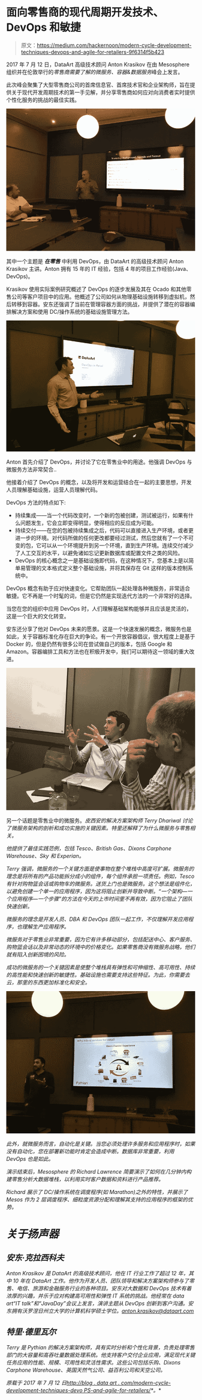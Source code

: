 # 面向零售商的现代周期开发技术、DevOps 和敏捷

> 原文：<https://medium.com/hackernoon/modern-cycle-development-techniques-devops-and-agile-for-retailers-9f6314f5b423>

2017 年 7 月 12 日，DataArt 高级技术顾问 Anton Krasikov 在由 Mesosphere 组织并在伦敦举行的*零售商需要了解的微服务、容器&数据服务*峰会上发言。

此次峰会聚集了大型零售商公司的首席信息官、首席技术官和企业架构师，旨在提供关于现代开发周期技术的第一手见解，并分享零售商如何应对向消费者实时提供个性化服务的挑战的最佳实践。

![](img/b191bbac1790b1cdf7fb1d400b8b4176.png)

其中一个主题是 ***在零售*** 中利用 DevOps，由 DataArt 的高级技术顾问 Anton Krasikov 主讲。Anton 拥有 15 年的 IT 经验，包括 4 年的项目工作经验(Java、DevOps)。

Krasikov 使用实际案例研究概述了 DevOps 的逐步发展及其在 Ocado 和其他零售公司等客户项目中的应用。他概述了公司如何从物理基础设施转移到虚拟机，然后转移到容器。安东还强调了当前在管理容器方面的挑战，并提供了潜在的容器编排解决方案和使用 DC/操作系统的基础设施管理方法。

![](img/130ec5c255ba080962f40853d75588f1.png)

Anton 首先介绍了 DevOps，并讨论了它在零售业中的用途。他强调 DevOps 与微服务方法非常契合..

他接着介绍了 DevOps 的概念，以及将开发和运营结合在一起的主要思想，开发人员理解基础设施，运营人员理解代码。

DevOps 方法的特点如下:

*   持续集成——当一个代码改变时，一个新的包被创建，测试被运行，如果有什么问题发生，它会立即变得明显，使得相应的反应成为可能。
*   持续交付——在您的包被持续集成之后，代码可以直接进入生产环境，或者更进一步的环境。对代码所做的任何更改都要经过测试，然后您就有了一个不可变的包，它可以从一个环境提升到另一个环境，直到生产环境。连续交付减少了人工交互的水平，以避免诸如忘记更新数据库或配置文件之类的风险。
*   DevOps 的核心概念之一是基础设施即代码，在这种情况下，您基本上是以简单易管理的文本格式定义整个基础设施，并将其保存在 Git 这样的版本控制系统中。

DevOps 概念有助于应对快速变化。它帮助团队一起处理各种微服务，非常适合敏捷。它不再是一个时髦的词，但是它仍然是实现迭代方法的一个非常好的选择。

当您在您的组织中应用 DevOps 时，人们理解基础架构能够并且应该是灵活的，这是一个巨大的文化转变。

安东还分享了他对 DevOps 未来的愿景。这是一个快速发展的概念，微服务也是如此，关于容器标准化存在巨大的争论。有一个开放容器倡议，很大程度上是基于 Docker 的，但是仍然有很多公司在尝试做自己的版本，包括 Google 和 Amazon。容器编排工具和方法也在积极开发中，我们可以期待这一领域的重大改进。

![](img/9c465a2720e3402717707b48774d4030.png)

另一个话题是零售业中的微服务。*皮西安的解决方案架构师 Terry Dhariwal 讨论了微服务架构的剖析和成功实施的关键因素。特里还解释了为什么微服务与零售相关。*

*他提供了最佳实践范例，包括 Tesco、British Gas、Dixons Carphone Warehouse、Sky 和 Experian。*

*Terry 强调，微服务的一个关键方面是使事物在整个堆栈中高度可扩展。微服务的理念是将所有的产品功能拆分成小的组件，每个组件承担一项责任。例如，Tesco 有针对购物篮会话或购物车的微服务。送货上门也是微服务。这个想法是组件化，以避免创建一个单一的应用程序，因为这将阻止创新并导致中断。“一个架构—一个应用程序—一个步骤”的方法在今天的上市时间里不再有效，因为它阻止了团队快速创新。*

*微服务的理念是开发人员、DBA 和 DevOps 团队一起工作，不仅理解开发应用程序，也理解生产应用程序。*

*微服务对于零售业非常重要，因为它有许多移动部分，包括配送中心、客户服务、购物篮会话以及非常动态的环境中的价格变化。如果零售商没有微服务战略，他们就有陷入创新困境的风险。*

*成功的微服务的一个关键因素是使整个堆栈具有弹性和可伸缩性、高可用性、持续的高性能和快速创新的敏捷性。基础设施也需要支持这些特征。为此，你需要去云，那里的东西更加标准化和安全。*

*![](img/12ff558f0945631b7ccad5dacf4ac50c.png)*

*此外，就微服务而言，自动化是关键。当您必须处理许多服务和应用程序时，如果没有自动化，您在部署新功能时肯定会造成中断。数据库非常重要，利用 DevOps 也是如此。*

*演示结束后，Mesosphere 的 Richard Lawrence 简要演示了如何在几分钟内构建零售分析大数据堆栈，以利用实时客户数据和资料进行产品推荐。*

*Richard 展示了 DC/操作系统在调度程序(如 Marathon)之外的特性，并展示了 Mesos 作为 2 层调度程序、细粒度资源分配和理解其支持的应用程序的框架的优势。*

# *关于扬声器*

## *安东·克拉西科夫*

*Anton Krasikov 是 DataArt 的高级技术顾问，他在 IT 行业工作了超过 12 年，其中 10 年在 DataArt 工作。他作为开发人员、团队领导和解决方案架构师参与了零售、电信、旅游和金融服务行业的各种项目。安东对大数据和 DevOps 技术有着浓厚的兴趣，并乐于应对构建高可用性和弹性 IT 系统的挑战。他经常在 data art“IT talk”和“JavaDay”会议上发言，演讲主题从 DevOps 创新到客户沟通。安东拥有沃罗涅日州立大学的计算机科学硕士学位。[anton.krasikov@dataart.com](mailto:anton.krasikov@dataart.com)*

## *特里·德里瓦尔*

*Terry 是 Pythian 的解决方案架构师，具有实时分析和个性化背景，负责处理零售部门的大容量和高吞吐量数据处理系统。他支持客户交付企业应用，满足现代关键任务应用的性能、规模、可用性和灵活性需求。这些公司包括乐购、Dixons Carphone Warehouse、英国天然气公司、益百利公司和天空公司。*

**原载于 2017 年 7 月 12 日*[*http://blog . data art . com/modern-cycle-development-techniques-devo PS-and-agile-for-retailers/*](http://blog.dataart.com/modern-cycle-development-techniques-devops-and-agile-for-retailers/)*。**